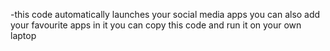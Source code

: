 -this code automatically launches your social media apps
you can also add your favourite apps in it you can copy this code and run it on your own laptop
